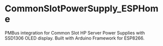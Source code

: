 # CommonSlotPowerSupply_ESPHome

PMBus integration for Common Slot HP Server Power Supplies with SSD1306 OLED display.
Built with Arduino Framework for ESP8266.

